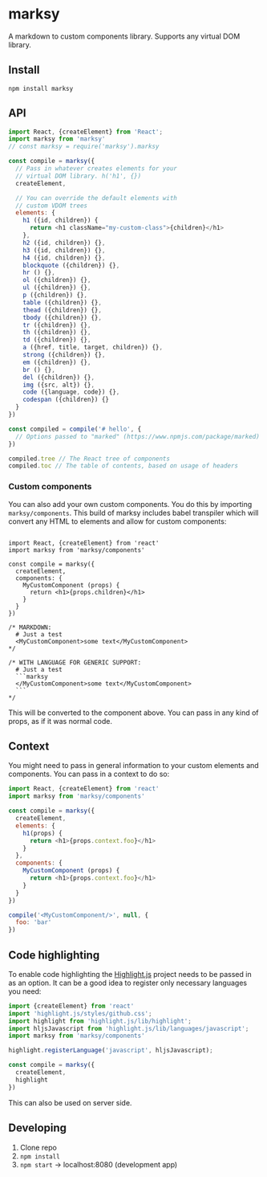 # marksy
A markdown to custom components library. Supports any virtual DOM library.

## Install

`npm install marksy`

## API
```js
import React, {createElement} from 'React';
import marksy from 'marksy'
// const marksy = require('marksy').marksy

const compile = marksy({
  // Pass in whatever creates elements for your
  // virtual DOM library. h('h1', {})
  createElement,

  // You can override the default elements with
  // custom VDOM trees
  elements: {
    h1 ({id, children}) {
      return <h1 className="my-custom-class">{children}</h1>
    },
    h2 ({id, children}) {},
    h3 ({id, children}) {},
    h4 ({id, children}) {},
    blockquote ({children}) {},
    hr () {},
    ol ({children}) {},
    ul ({children}) {},
    p ({children}) {},
    table ({children}) {},
    thead ({children}) {},
    tbody ({children}) {},
    tr ({children}) {},
    th ({children}) {},
    td ({children}) {},
    a ({href, title, target, children}) {},
    strong ({children}) {},
    em ({children}) {},
    br () {},
    del ({children}) {},
    img ({src, alt}) {},
    code ({language, code}) {},
    codespan ({children}) {}
  }
})

const compiled = compile('# hello', {
  // Options passed to "marked" (https://www.npmjs.com/package/marked)
})

compiled.tree // The React tree of components
compiled.toc // The table of contents, based on usage of headers
```

### Custom components
You can also add your own custom components. You do this by importing `marksy/components`. This build of marksy includes babel transpiler which will convert any HTML to elements and allow for custom components:

<pre lang="js"><code>
import React, {createElement} from 'react'
import marksy from 'marksy/components'

const compile = marksy({
  createElement,
  components: {
    MyCustomComponent (props) {
      return &lt;h1>{props.children}&lt;/h1>
    }
  }
})

/* MARKDOWN:
  # Just a test
  &lt;MyCustomComponent>some text&lt;/MyCustomComponent>
*/

/* WITH LANGUAGE FOR GENERIC SUPPORT:
  # Just a test
  ```marksy
  &lt;/MyCustomComponent>some text&lt;/MyCustomComponent>
  ```
*/
</code></pre>

This will be converted to the component above. You can pass in any kind of props, as if it was normal code.

## Context
You might need to pass in general information to your custom elements and components. You can pass in a context to do so:

```js
import React, {createElement} from 'react'
import marksy from 'marksy/components'

const compile = marksy({
  createElement,
  elements: {
    h1(props) {
      return <h1>{props.context.foo}</h1>
    }
  },
  components: {
    MyCustomComponent (props) {
      return <h1>{props.context.foo}</h1>
    }
  }
})

compile('<MyCustomComponent/>', null, {
  foo: 'bar'
})
```

## Code highlighting
To enable code highlighting the [Highlight.js](https://highlightjs.org/) project needs to be passed in as an option. It can be a good idea to register only necessary languages you need:

```js
import {createElement} from 'react'
import 'highlight.js/styles/github.css';
import highlight from 'highlight.js/lib/highlight';
import hljsJavascript from 'highlight.js/lib/languages/javascript';
import marksy from 'marksy/components'

highlight.registerLanguage('javascript', hljsJavascript);

const compile = marksy({
  createElement,
  highlight
})
```

This can also be used on server side.

## Developing
1. Clone repo
2. `npm install`
3. `npm start` -> localhost:8080 (development app)
